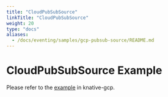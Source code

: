 ```yaml
---
title: "CloudPubSubSource"
linkTitle: "CloudPubSubSource"
weight: 20
type: "docs"
aliases:
  - /docs/eventing/samples/gcp-pubsub-source/README.md
---
```


# CloudPubSubSource Example

Please refer to the [example](https://github.com/google/knative-gcp/blob/master/docs/examples/cloudpubsubsource/README.md) in knative-gcp.
